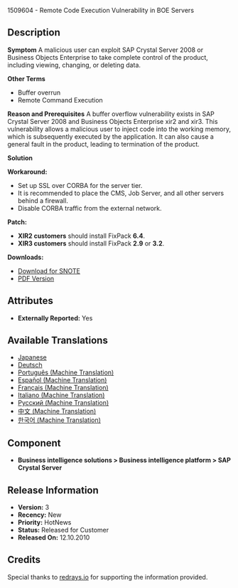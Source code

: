 1509604 - Remote Code Execution Vulnerability in BOE Servers

## Description

**Symptom**
A malicious user can exploit SAP Crystal Server 2008 or Business Objects Enterprise to take complete control of the product, including viewing, changing, or deleting data.

**Other Terms**
- Buffer overrun
- Remote Command Execution

**Reason and Prerequisites**
A buffer overflow vulnerability exists in SAP Crystal Server 2008 and Business Objects Enterprise xir2 and xir3. This vulnerability allows a malicious user to inject code into the working memory, which is subsequently executed by the application. It can also cause a general fault in the product, leading to termination of the product.

**Solution**

**Workaround:**
- Set up SSL over CORBA for the server tier.
- It is recommended to place the CMS, Job Server, and all other servers behind a firewall.
- Disable CORBA traffic from the external network.

**Patch:**
- **XIR2 customers** should install FixPack **6.4**.
- **XIR3 customers** should install FixPack **2.9** or **3.2**.

**Downloads:**
- [Download for SNOTE](https://notesdownloads.sap.com/note/0040000017097462017)
- [PDF Version](https://me.sap.com/sap/support/sfm/notes/print/0001509604?language=en-US&token=1FA526D2ED4A439B0B70793EBBE752F9)

## Attributes
- **Externally Reported:** Yes

## Available Translations
- [Japanese](https://me.sap.com/notes/0001509604/J)
- [Deutsch](https://me.sap.com/notes/0001509604/D)
- [Português (Machine Translation)](https://me.sap.com/notes/0001509604/P)
- [Español (Machine Translation)](https://me.sap.com/notes/0001509604/S)
- [Français (Machine Translation)](https://me.sap.com/notes/0001509604/F)
- [Italiano (Machine Translation)](https://me.sap.com/notes/0001509604/I)
- [Русский (Machine Translation)](https://me.sap.com/notes/0001509604/R)
- [中文 (Machine Translation)](https://me.sap.com/notes/0001509604/1)
- [한국어 (Machine Translation)](https://me.sap.com/notes/0001509604/3)

## Component
- **Business intelligence solutions > Business intelligence platform > SAP Crystal Server**

## Release Information
- **Version:** 3
- **Recency:** New
- **Priority:** HotNews
- **Status:** Released for Customer
- **Released On:** 12.10.2010

## Credits
Special thanks to [redrays.io](https://redrays.io) for supporting the information provided.